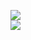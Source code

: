 [![](https://img.shields.io/badge/Made%20With-Github%20Spray-lightgrey.svg?style=for-the-badge&logo=github)](https://github.com/Annihil/github-spray#21382)  
[![](https://i.imgur.com/2DrTn0Z.gif)](https://github.com/Annihil/github-spray)